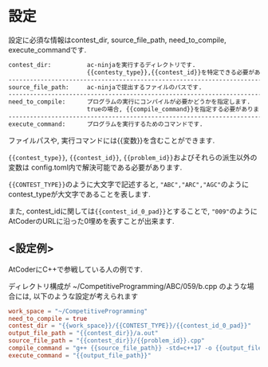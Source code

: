# 設定

設定に必須な情報はcontest_dir, source_file_path, need_to_compile, execute_commandです.

```txt
contest_dir:          ac-ninjaを実行するディレクトリです.
                      {{contesty_type}},{{contest_id}}を特定できる必要があります
--------------------------------------------------------------------------------------
source_file_path:     ac-ninjaで提出するファイルのパスです.
--------------------------------------------------------------------------------------
need_to_compile:      プログラムの実行にコンパイルが必要かどうかを指定します.
                      trueの場合, {{compile_command}}を指定する必要があります.
--------------------------------------------------------------------------------------
execute_command:      プログラムを実行するためのコマンドです.
```

ファイルパスや, 実行コマンドには{{変数}}を含むことができます.

`{{contest_type}}`, `{{contest_id}}`, `{{problem_id}}`およびそれらの派生以外の変数は
config.toml内で解決可能である必要があります.

`{{CONTEST_TYPE}}`のように大文字で記述すると, `"ABC","ARC","AGC"`のように
contest_typeが大文字であることを表します.

また, contest_idに関しては`{{contest_id_0_pad}}`とすることで, `"009"`のように
AtCoderのURLに沿った0埋めを表すことが出来ます.

## <設定例>

AtCoderにC++で参戦している人の例です.

ディレクトリ構成が ~/CompetitiveProgramming/ABC/059/b.cpp のような場合には,
以下のような設定が考えられます

```toml
work_space = "~/CompetitiveProgramming"
need_to_compile = true
contest_dir = "{{work_space}}/{{CONTEST_TYPE}}/{{contest_id_0_pad}}"
output_file_path = "{{contest_dir}}/a.out"
source_file_path = "{{contest_dir}}/{{problem_id}}.cpp"
compile_command = "g++ {{source_file_path}} -std=c++17 -o {{output_file_path}}"
execute_command = "{{output_file_path}}"
```
